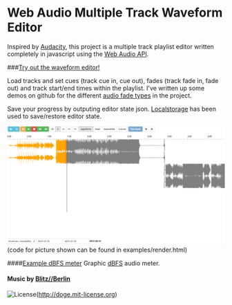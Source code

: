 Web Audio Multiple Track Waveform Editor
=================

Inspired by [Audacity](http://audacity.sourceforge.net/), this project is a multiple track playlist editor written completely in javascript using the [Web Audio API](http://webaudio.github.io/web-audio-api/).

###[Try out the waveform editor!](http://naomiaro.github.io/waveform-playlist/examples/render.html)

Load tracks and set cues (track cue in, cue out), fades (track fade in, fade out) and track start/end times within the playlist.
I've written up some demos on github for the different [audio fade types](https://github.com/naomiaro/Web-Audio-Fades) in the project.

Save your progress by outputing editor state json.
[Localstorage](http://diveintohtml5.info/storage.html) has been used to save/restore editor state.

![Screenshot](img/multitrack.png?raw=true "multi track full editor view")
(code for picture shown can be found in examples/render.html)

####[Example dBFS meter](http://naomiaro.github.io/waveform-playlist/examples/dbmeter.html)
Graphic [dBFS](http://en.wikipedia.org/wiki/DBFS) audio meter.

#### Music by [Blitz//Berlin](http://blitz-berlin.com/)

![License](https://img.shields.io/github/license/mashape/apistatus.svg)(http://doge.mit-license.org)

